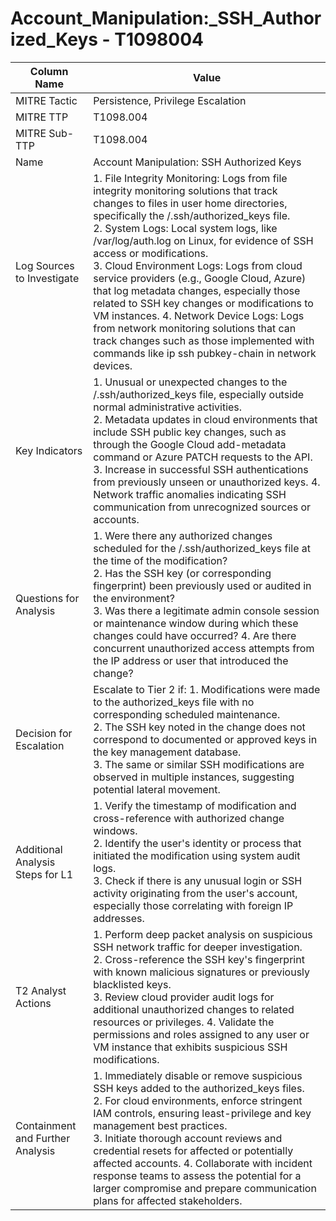 # Account_Manipulation:_SSH_Authorized_Keys - T1098004

| Column Name | Value |
|-------------|-------|
| MITRE Tactic | Persistence, Privilege Escalation |
| MITRE TTP | T1098.004 |
| MITRE Sub-TTP | T1098.004 |
| Name | Account Manipulation: SSH Authorized Keys |
| Log Sources to Investigate | 1. File Integrity Monitoring: Logs from file integrity monitoring solutions that track changes to files in user home directories, specifically the <user-home>/.ssh/authorized_keys file.<br>2. System Logs: Local system logs, like /var/log/auth.log on Linux, for evidence of SSH access or modifications.<br>3. Cloud Environment Logs: Logs from cloud service providers (e.g., Google Cloud, Azure) that log metadata changes, especially those related to SSH key changes or modifications to VM instances. 4. Network Device Logs: Logs from network monitoring solutions that can track changes such as those implemented with commands like ip ssh pubkey-chain in network devices. |
| Key Indicators | 1. Unusual or unexpected changes to the <user-home>/.ssh/authorized_keys file, especially outside normal administrative activities.<br>2. Metadata updates in cloud environments that include SSH public key changes, such as through the Google Cloud add-metadata command or Azure PATCH requests to the API.<br>3. Increase in successful SSH authentications from previously unseen or unauthorized keys. 4. Network traffic anomalies indicating SSH communication from unrecognized sources or accounts. |
| Questions for Analysis | 1. Were there any authorized changes scheduled for the <user-home>/.ssh/authorized_keys file at the time of the modification?<br>2. Has the SSH key (or corresponding fingerprint) been previously used or audited in the environment?<br>3. Was there a legitimate admin console session or maintenance window during which these changes could have occurred? 4. Are there concurrent unauthorized access attempts from the IP address or user that introduced the change? |
| Decision for Escalation | Escalate to Tier 2 if: 1. Modifications were made to the authorized_keys file with no corresponding scheduled maintenance.<br>2. The SSH key noted in the change does not correspond to documented or approved keys in the key management database.<br>3. The same or similar SSH modifications are observed in multiple instances, suggesting potential lateral movement. |
| Additional Analysis Steps for L1 | 1. Verify the timestamp of modification and cross-reference with authorized change windows.<br>2. Identify the user's identity or process that initiated the modification using system audit logs.<br>3. Check if there is any unusual login or SSH activity originating from the user's account, especially those correlating with foreign IP addresses. |
| T2 Analyst Actions | 1. Perform deep packet analysis on suspicious SSH network traffic for deeper investigation.<br>2. Cross-reference the SSH key's fingerprint with known malicious signatures or previously blacklisted keys.<br>3. Review cloud provider audit logs for additional unauthorized changes to related resources or privileges. 4. Validate the permissions and roles assigned to any user or VM instance that exhibits suspicious SSH modifications. |
| Containment and Further Analysis | 1. Immediately disable or remove suspicious SSH keys added to the authorized_keys files.<br>2. For cloud environments, enforce stringent IAM controls, ensuring least-privilege and key management best practices.<br>3. Initiate thorough account reviews and credential resets for affected or potentially affected accounts. 4. Collaborate with incident response teams to assess the potential for a larger compromise and prepare communication plans for affected stakeholders. |
